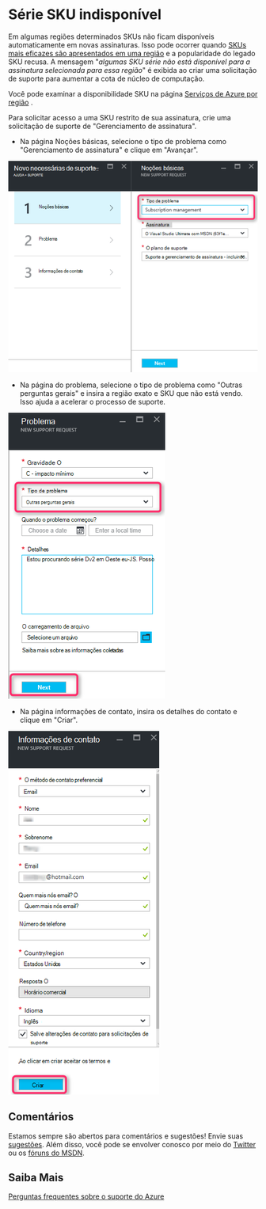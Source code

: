 <properties
     pageTitle="Série SKU disponível | Microsoft Azure"
     description="Algumas séries SKU não estão disponíveis para a assinatura selecionada para essa região."
     services="Azure Supportability"
     documentationCenter=""
     authors="ganganarayanan"
     manager="scotthit"
     editor=""/>

<tags
     ms.service="azure-supportability"
     ms.workload="na"
     ms.tgt_pltfrm="na"
     ms.devlang="na"
     ms.topic="article"
     ms.date="08/12/2016"
     ms.author="gangan"/>

# <a name="sku-series-unavailable"></a>Série SKU indisponível

Em algumas regiões determinados SKUs não ficam disponíveis automaticamente em novas assinaturas.  Isso pode ocorrer quando [SKUs mais eficazes são apresentados em uma região](https://azure.microsoft.com/updates/announcing-new-dv2-series-virtual-machine-size/) e a popularidade do legado SKU recusa.
A mensagem "*algumas SKU série não está disponível para a assinatura selecionada para essa região*" é exibida ao criar uma solicitação de suporte para aumentar a cota de núcleo de computação.

Você pode examinar a disponibilidade SKU na página [Serviços de Azure por região](https://azure.microsoft.com/regions/#services) . 

Para solicitar acesso a uma SKU restrito de sua assinatura, crie uma solicitação de suporte de "Gerenciamento de assinatura".

- Na página Noções básicas, selecione o tipo de problema como "Gerenciamento de assinatura" e clique em "Avançar".

![Blade de Noções básicas](./media/SKU-series-unavailable/BasicsSubMgmt.png)

- Na página do problema, selecione o tipo de problema como "Outras perguntas gerais" e insira a região exato e SKU que não está vendo.
Isso ajuda a acelerar o processo de suporte.

![Problema](./media/SKU-series-unavailable/ProblemSubMgmt.png)

- Na página informações de contato, insira os detalhes do contato e clique em "Criar".

![Informações de contato](./media/SKU-series-unavailable/ContactInformation.png)

## <a name="feedback"></a>Comentários
Estamos sempre são abertos para comentários e sugestões! Envie suas [sugestões](https://feedback.azure.com/forums/266794-support-feedback). Além disso, você pode se envolver conosco por meio do [Twitter](https://twitter.com/azuresupport) ou os [fóruns do MSDN](https://social.msdn.microsoft.com/Forums/azure).

## <a name="learn-more"></a>Saiba Mais
[Perguntas frequentes sobre o suporte do Azure](https://azure.microsoft.com/support/faq)
